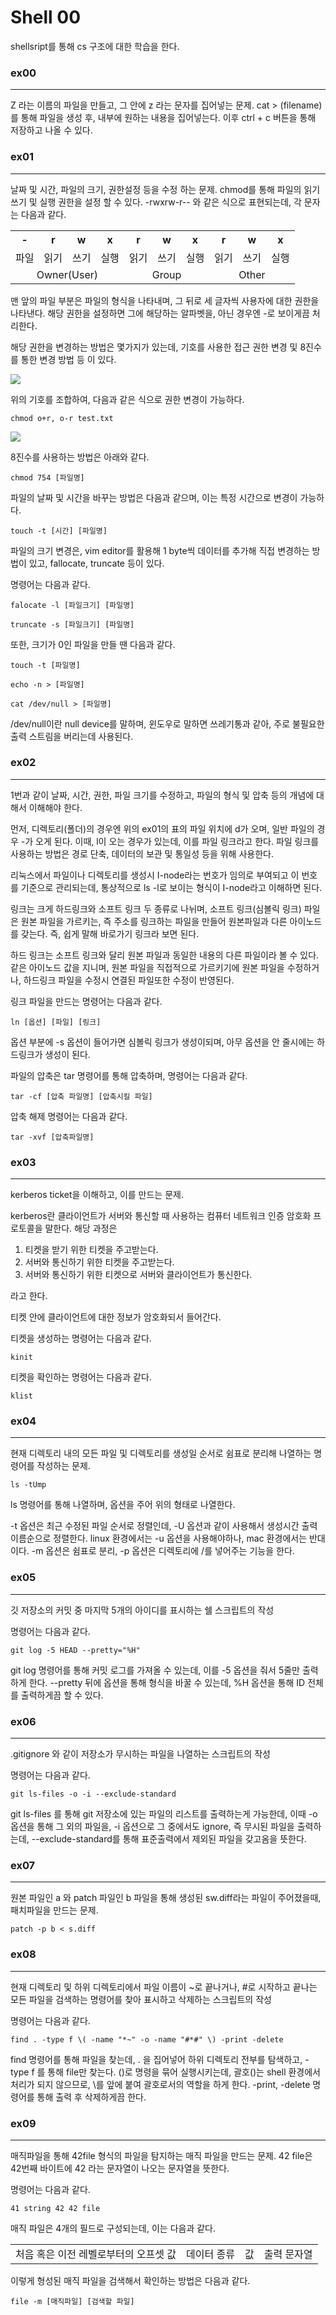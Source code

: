 # Shell 00


shellsript를 통해 cs 구조에 대한 학습을 한다.

### ex00

---

Z 라는 이름의 파일을 만들고, 그 안에 z 라는 문자를 집어넣는 문제.
cat > (filename) 를 통해 파일을 생성 후, 내부에 원하는 내용을 집어넣는다. 
이후 ctrl + c 버튼을 통해 저장하고 나올 수 있다.

### ex01

---

날짜 및 시간, 파일의 크기, 권한설정 등을 수정 하는 문제.
chmod를 통해 파일의 읽기 쓰기 및 실행 권한을 설정 할 수 있다.
-rwxrw-r-- 와 같은 식으로 표현되는데, 각 문자는 다음과 같다.


<table>
<tr><th>-</th><th>r</th><th>w</th><th>x</th><th>r</th><th>w</th><th>x</th><th>r</th><th>w</th><th>x</th></tr>
<tr><td>파일</td><td>읽기</td><td>쓰기</td><td>실행</td><td>읽기</td><td>쓰기</td><td>실행</td><td>읽기</td><td>쓰기</td><td>실행</td></tr>
<tr style="text-align:center"><td colspan="4">Owner(User)</td><td colspan="3">Group</td><td colspan="3">Other</td></tr>
</table>

맨 앞의 파일 부분은 파일의 형식을 나타내며, 그 뒤로 세 글자씩 사용자에 대한 권한을 나타낸다.
해당 권한을 설정하면 그에 해당하는 알파벳을, 아닌 경우엔 -로 보이게끔 처리한다.

해당 권한을 변경하는 방법은 몇가지가 있는데, 기호를 사용한 접근 권한 변경 및 8진수를 통한 변경 방법 등 이 있다.

<img src="../picture/permission1.png">

위의 기호를 조합하여, 다음과 같은 식으로 권한 변경이 가능하다.

```chmod o+r, o-r test.txt```

<img src="../picture/permission2.png">

8진수를 사용하는 방법은 아래와 같다.

```chmod 754 [파일명]```

파일의 날짜 및 시간을 바꾸는 방법은 다음과 같으며, 이는 특정 시간으로 변경이 가능하다.

```touch -t [시간] [파일명]```

파일의 크기 변경은, vim editor를 활용해 1 byte씩 데이터를 추가해 직접 변경하는 방법이 있고, 
fallocate, truncate 등이 있다.

명령어는 다음과 같다.

```falocate -l [파일크기] [파일명]```

```truncate -s [파일크기] [파일명]```

또한, 크기가 0인 파일을 만들 땐 다음과 같다.

```touch -t [파일명]```

```echo -n > [파일명]```

```cat /dev/null > [파일명]```

/dev/null이란 null device를 말하며, 윈도우로 말하면 쓰레기통과 같아, 주로 불필요한 출력 스트림을 버리는데 사용된다.



### ex02

---

1번과 같이 날짜, 시간, 권한, 파일 크기를 수정하고,
파일의 형식 및 압축 등의 개념에 대해서 이해해야 한다.

먼저, 디렉토리(폴더)의 경우엔 위의 ex01의 표의 파일 위치에 d가 오며, 일반 파일의 경우 -가 오게 된다.
이때, l이 오는 경우가 있는데, 이를 파일 링크라고 한다.
파일 링크를 사용하는 방법은 경로 단축, 데이터의 보관 및 통일성 등을 위해 사용한다.

리눅스에서 파일이나 디렉토리를 생성시 I-node라는 번호가 임의로 부여되고 이 번호를 기준으로 관리되는데, 
통상적으로 ls -l로 보이는 형식이 I-node라고 이해하면 된다. 

링크는 크게 하드링크와 소프트 링크 두 종류로 나뉘며,
소프트 링크(심볼릭 링크) 파일은 원본 파일을 가르키는, 즉 주소를 링크하는 파일을 만들어 원본파일과 다른 아이노드를 갖는다.
즉, 쉽게 말해 바로가기 링크라 보면 된다.

하드 링크는 소프트 링크와 달리 원본 파일과 동일한 내용의 다른 파일이라 볼 수 있다.
같은 아이노드 값을 지니며, 원본 파일을 직접적으로 가르키기에 원본 파일을 수정하거나, 하드링크 파일을 수정시 연결된 파일또한 수정이 반영된다.

링크 파일을 만드는 명령어는 다음과 같다.

```ln [옵션] [파일] [링크]```

옵션 부분에 -s 옵션이 들어가면 심볼릭 링크가 생성이되며, 아무 옵션을 안 줄시에는 하드링크가 생성이 된다.

파일의 압축은 tar 명령어를 통해 압축하며, 명령어는 다음과 같다.

```tar -cf [압축 파일명] [압축시킬 파일]```

압축 해제 명령어는 다음과 같다.

```tar -xvf [압축파일명]```

### ex03

---

kerberos ticket을 이해하고, 이를 만드는 문제.

kerberos란 클라이언트가 서버와 통신할 때 사용하는 컴퓨터 네트워크 인증 암호화 프로토콜을 말한다.
해당 과정은

1. 티켓을 받기 위한 티켓을 주고받는다.
2. 서버와 통신하기 위한 티켓을 주고받는다.
3. 서버와 통신하기 위한 티켓으로 서버와 클라이언트가 통신한다.

라고 한다.

티켓 안에 클라이언트에 대한 정보가 암호화되서 들어간다.

티켓을 생성하는 명령어는 다음과 같다.

```kinit```

티켓을 확인하는 명령어는 다음과 같다.

```klist```

### ex04

---

현재 디렉토리 내의 모든 파일 및 디렉토리를 생성일 순서로 쉼표로 분리해 나열하는 명령어를 작성하는 문제.

```ls -tUmp```

ls 명령어를 통해 나열하며, 옵션을 주어 위의 형태로 나열한다.

-t 옵션은 최근 수정된 파일 순서로 정렬인데, -U 옵션과 같이 사용해서 생성시간 출력 이름순으로 정렬한다.
linux 환경에서는 -u 옵션을 사용해야하나, mac 환경에서는 반대이다.
-m 옵션은 쉼표로 분리, -p 옵션은 디렉토리에 /를 넣어주는 기능을 한다.

### ex05

---

깃 저장소의 커밋 중 마지막 5개의 아이디를 표시하는 쉘 스크립트의 작성

명령어는 다음과 같다.

```git log -5 HEAD --pretty="%H"```

git log 명령어를 통해 커밋 로그를 가져올 수 있는데, 이를 -5 옵션을 줘서 5줄만 출력하게 한다.
--pretty 뒤에 옵션을 통해 형식을 바꿀 수 있는데, %H 옵션을 통해 ID 전체를 출력하게끔 할 수 있다.

### ex06

---

.gitignore 와 같이 저장소가 무시하는 파일을 나열하는 스크립트의 작성

명령어는 다음과 같다.

```git ls-files -o -i --exclude-standard```

git ls-files 를 통해 git 저장소에 있는 파일의 리스트를 출력하는게 가능한데, 
이때 -o 옵션을 통해 그 외의 파일을, -i 옵션으로 그 중에서도 ignore, 즉 무시된 파일을 출력하는데,
 --exclude-standard를 통해 표준출력에서 제외된 파일을 갖고옴을 뜻한다.

### ex07

---

원본 파일인 a 와 patch 파일인 b 파일을 통해 생성된 sw.diff라는 파일이 주어졌을때,
패치파일을 만드는 문제.

```patch -p b < s.diff```

### ex08

---

현재 디렉토리 및 하위 디렉토리에서 파일 이름이 ~로 끝나거나, #로 시작하고 끝나는 모든 파일을 검색하는 명령어를 찾아 표시하고 삭제하는 스크립트의 작성

명령어는 다음과 같다.

```find . -type f \( -name "*~" -o -name "#*#" \) -print -delete```

find 명령어를 통해 파일을 찾는데, . 을 집어넣어 하위 디렉토리 전부를 탐색하고, -type f 를 통해 file만 찾는다.
\(\)로 명령을 묶어 실행시키는데, 괄호()는 shell 환경에서 처리가 되지 않으므로, \를 앞에 붙여 괄호로서의 역할을 하게 한다.
-print, -delete 명령어를 통해 출력 후 삭제하게끔 한다.

### ex09

---

매직파일을 통해 42file 형식의 파일을 탐지하는 매직 파일을 만드는 문제.
42 file은 42번째 바이트에 42 라는 문자열이 나오는 문자열을 뜻한다.

명령어는 다음과 같다.

```41 string 42 42 file```

매직 파일은 4개의 필드로 구성되는데, 이는 다음과 같다.

<table>
<tr><td>처음 혹은 이전 레벨로부터의 오프셋 값</td><td>데이터 종류</td><td>값</td><td>출력 문자열</td></tr>
</table>

이렇게 형성된 매직 파일을 검색해서 확인하는 방법은 다음과 같다.

```file -m [매직파일] [검색할 파일]```